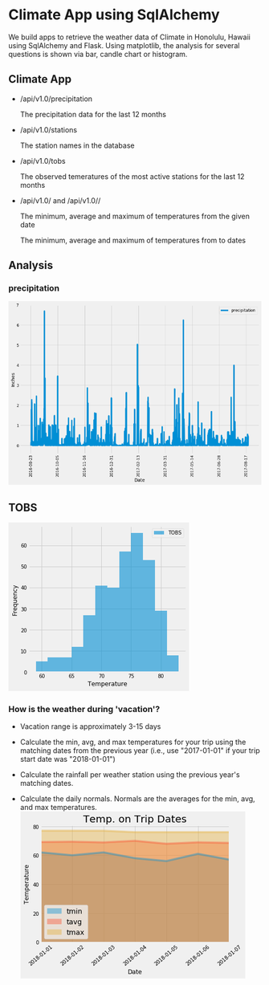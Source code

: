 # Climate App using SqlAlchemy

We build apps to retrieve the weather data of Climate in Honolulu, Hawaii using SqlAlchemy and Flask. Using matplotlib, the analysis for several questions is shown via bar, candle chart or histogram.


## Climate App

* /api/v1.0/precipitation

  The precipitation data for the last 12 months

* /api/v1.0/stations

  The station names in the database

* /api/v1.0/tobs

  The observed temeratures of the most active stations for the last 12 months

* /api/v1.0/<start> and /api/v1.0/<start>/<end>

  The minimum, average and maximum of temperatures from the given <start> date
  
  The minimum, average and maximum of temperatures from <start> to <end> dates

## Analysis

### precipitation
![img](images/precipitation.png)

## TOBS
![img](images/station-histogram.png)

### How is the weather during 'vacation'?

* Vacation range is approximately 3-15 days

* Calculate the min, avg, and max temperatures for your trip using the matching dates from the previous year (i.e., use "2017-01-01" if your trip start date was "2018-01-01")

* Calculate the rainfall per weather station using the previous year's matching dates.

* Calculate the daily normals. Normals are the averages for the min, avg, and max temperatures.
![img](images/daily-normals.png)
  
  
